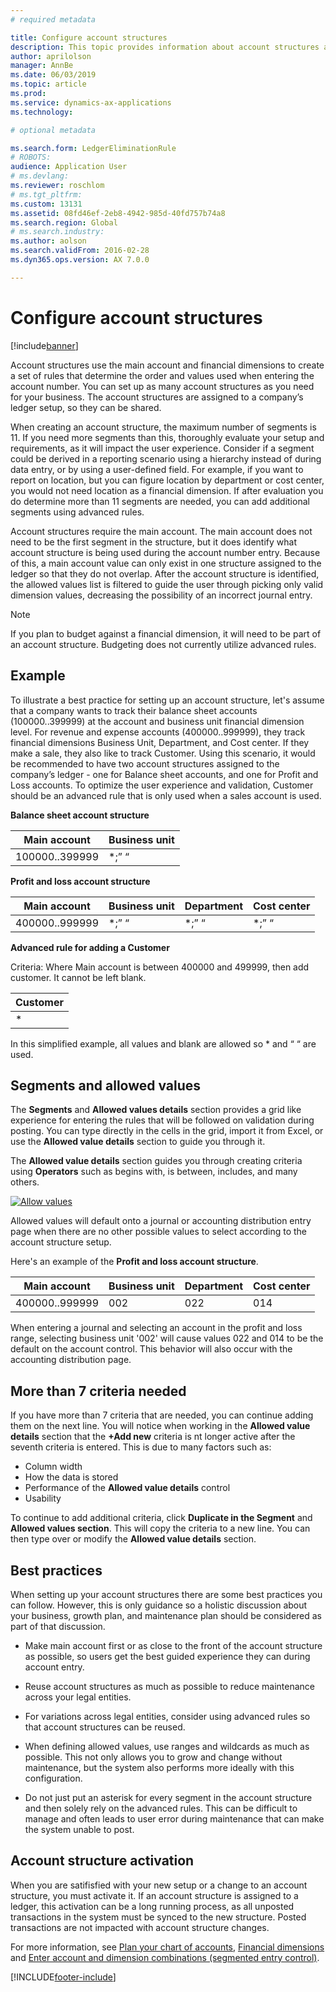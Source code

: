```yaml
---
# required metadata

title: Configure account structures
description: This topic provides information about account structures and financial dimensions.
author: aprilolson
manager: AnnBe
ms.date: 06/03/2019
ms.topic: article
ms.prod: 
ms.service: dynamics-ax-applications
ms.technology: 

# optional metadata

ms.search.form: LedgerEliminationRule
# ROBOTS: 
audience: Application User
# ms.devlang: 
ms.reviewer: roschlom
# ms.tgt_pltfrm: 
ms.custom: 13131
ms.assetid: 08fd46ef-2eb8-4942-985d-40fd757b74a8
ms.search.region: Global
# ms.search.industry: 
ms.author: aolson
ms.search.validFrom: 2016-02-28
ms.dyn365.ops.version: AX 7.0.0

---
```


# Configure account structures

[!include[banner](../includes/banner.md)]

Account structures use the main account and financial dimensions to create a set of rules that determine the order and values used when entering the account number. You can set up as many account structures as you need for your business. The account structures are assigned to a company’s ledger setup, so they can be shared.

When creating an account structure, the maximum number of segments is 11. If you need more segments than this, thoroughly evaluate your setup and requirements, as it will impact the user experience. Consider if a segment could be derived in a reporting scenario using a hierarchy instead of during data entry, or by using a user-defined field. For example, if you want to report on location, but you can figure location by department or cost center, you would not need location as a financial dimension. If after evaluation you do determine more than 11 segments are needed, you can add additional segments using advanced rules.

Account structures require the main account. The main account does not need to be the first segment in the structure, but it does identify what account structure is being used during the account number entry. Because of this, a main account value can only exist in one structure assigned to the ledger so that they do not overlap. After the account structure is identified, the allowed values list is filtered to guide the user through picking only valid dimension values, decreasing the possibility of an incorrect journal entry.

> [!NOTE] 
> If you plan to budget against a financial dimension, it will need to be part of an account structure. Budgeting does not currently utilize advanced rules.

## Example
To illustrate a best practice for setting up an account structure, let's assume that a company wants to track their balance sheet accounts (100000..399999) at the account and business unit financial dimension level. For revenue and expense accounts (400000..999999), they track financial dimensions Business Unit, Department, and Cost center. If they make a sale, they also like to track Customer. Using this scenario, it would be recommended to have two account structures assigned to the company’s ledger - one for Balance sheet accounts, and one for Profit and Loss accounts. To optimize the user experience and validation, Customer should be an advanced rule that is only used when a sales account is used.

**Balance sheet account structure**

|Main account          | Business unit    |
|----------------------|-----------|
|100000..399999 | *;” “|

**Profit and loss account structure**

|Main account          | Business unit    |Department          | Cost center    |
|----------------------|-----------|----------------------|-----------|
|400000..999999 | *;” “|*;” “|*;” “|*;” “|

**Advanced rule for adding a Customer**

Criteria: Where Main account is between 400000 and 499999, then add customer. It cannot be left blank.

|Customer         |
|-----------------|
|* |

In this simplified example, all values and blank are allowed so * and “ “ are used.

## Segments and allowed values
The **Segments** and **Allowed values details** section provides a grid like experience for entering the rules that will be followed on validation during posting. You can type directly in the cells in the grid, import it from Excel, or use the **Allowed value details** section to guide you through it.

The **Allowed value details** section guides you through creating criteria using **Operators** such as begins with, is between, includes, and many others.

[![Allow values](./media/account.png)](./media/account.png) 

Allowed values will default onto a journal or accounting distribution entry page when there are no other possible values to select according to the account structure setup.

Here's an example of the **Profit and loss account structure**.

|Main account          | Business unit    |Department          | Cost center    |
|----------------------|-----------|----------------------|-----------|
|400000..999999 | 002 | 022 | 014 |

When entering a journal and selecting an account in the profit and loss range, selecting business unit '002' will cause values 022 and 014 to be the default on the account control. This behavior will also occur with the accounting distribution page. 

## More than 7 criteria needed

If you have more than 7 criteria that are needed, you can continue adding them on the next line. You will notice when working in the **Allowed value details** section that the **+Add new** criteria is nt longer active after the seventh criteria is entered. This is due to many factors such as: 
 - Column width 
 - How the data is stored 
 - Performance of the **Allowed value details** control
 - Usability  
 
To continue to add additional criteria, click **Duplicate in the Segment** and **Allowed values section**. This will copy the criteria to a new line. You can then type over or modify the **Allowed value details** section.

## Best practices
When setting up your account structures there are some best practices you can follow. However, this is only guidance so a holistic discussion about your business, growth plan, and maintenance plan should be considered as part of that discussion.

- Make main account first or as close to the front of the account structure as possible, so users get the best guided experience they can during account entry.

- Reuse account structures as much as possible to reduce maintenance across your legal entities.

- For variations across legal entities, consider using advanced rules so that account structures can be reused.

- When defining allowed values, use ranges and wildcards as much as possible. This not only allows you to grow and change without maintenance, but the system also performs more ideally with this configuration.

- Do not just put an asterisk for every segment in the account structure and then solely rely on the advanced rules. This can be difficult to manage and often leads to user error during maintenance that can make the system unable to post.

## Account structure activation
When you are satifisfied with your new setup or a change to an account structure, you must activate it. If an account structure is assigned to a ledger, this activation can be a long running process, as all unposted transactions in the system must be synced to the new structure. Posted transactions are not impacted with account structure changes.

For more information, see [Plan your chart of accounts](plan-chart-of-accounts.md), [Financial dimensions](financial-dimensions.md) and [Enter account and dimension combinations (segmented entry control)](enter-account-dimension-combinations-segmented-entry-control.md).


[!INCLUDE[footer-include](../../includes/footer-banner.md)]